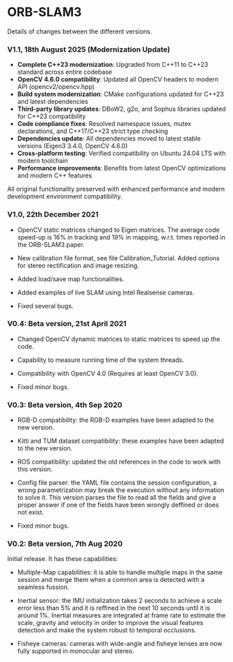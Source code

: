 # ORB-SLAM3
Details of changes between the different versions.

### V1.1, 18th August 2025 (Modernization Update)

- **Complete C++23 modernization**: Upgraded from C++11 to C++23 standard across entire codebase
- **OpenCV 4.6.0 compatibility**: Updated all OpenCV headers to modern API (opencv2/opencv.hpp)
- **Build system modernization**: CMake configurations updated for C++23 and latest dependencies
- **Third-party library updates**: DBoW2, g2o, and Sophus libraries updated for C++23 compatibility
- **Code compliance fixes**: Resolved namespace issues, mutex declarations, and C++17/C++23 strict type checking
- **Dependencies update**: All dependencies moved to latest stable versions (Eigen3 3.4.0, OpenCV 4.6.0)
- **Cross-platform testing**: Verified compatibility on Ubuntu 24.04 LTS with modern toolchain
- **Performance improvements**: Benefits from latest OpenCV optimizations and modern C++ features

All original functionality preserved with enhanced performance and modern development environment compatibility.

### V1.0, 22th December 2021

- OpenCV static matrices changed to Eigen matrices. The average code speed-up is 16% in tracking and 19% in mapping, w.r.t. times reported in the ORB-SLAM3 paper.

- New calibration file format, see file Calibration_Tutorial. Added options for stereo rectification and image resizing.

- Added load/save map functionalities.

- Added examples of live SLAM using Intel Realsense cameras.

- Fixed several bugs.

### V0.4: Beta version, 21st April 2021

- Changed OpenCV dynamic matrices to static matrices to speed up the code.

- Capability to measure running time of the system threads.

- Compatibility with OpenCV 4.0 (Requires at least OpenCV 3.0). 

- Fixed minor bugs.


### V0.3: Beta version, 4th Sep 2020

- RGB-D compatibility: the RGB-D examples have been adapted to the new version.

- Kitti and TUM dataset compatibility: these examples have been adapted to the new version.

- ROS compatibility: updated the old references in the code to work with this version.

- Config file parser: the YAML file contains the session configuration, a wrong parametrization may break the execution without any information to solve it. This version parses the file to read all the fields and give a proper answer if one of the fields have been wrongly deffined or does not exist.

- Fixed minor bugs.


### V0.2: Beta version, 7th Aug 2020
Initial release. It has these capabilities:

- Multiple-Map capabilities: it is able to handle multiple maps in the same session and merge them when a common area is detected with a seamless fussion.

- Inertial sensor: the IMU initialization takes 2 seconds to achieve a scale error less than 5\% and it is reffined in the next 10 seconds until it is around 1\%. Inertial measures are integrated at frame rate to estimate the scale, gravity and velocity in order to improve the visual features detection and make the system robust to temporal occlusions.

- Fisheye cameras: cameras with wide-angle and fisheye lenses are now fully supported in monocular and stereo. 


